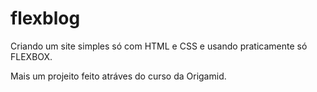 # flexblog

Criando um site simples só com HTML e CSS e usando praticamente só FLEXBOX.

Mais um projeito feito atráves do curso da Origamid.
